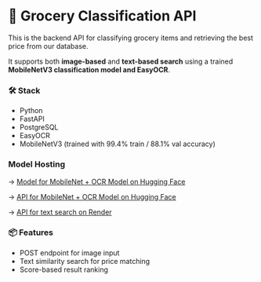 # 🥬 Grocery Classification API

This is the backend API for classifying grocery items and retrieving the best price from our database.

It supports both **image-based** and **text-based search** using a trained **MobileNetV3 classification model and EasyOCR**.

### 🛠️ Stack
- Python
- FastAPI
- PostgreSQL
- EasyOCR
- MobileNetV3 (trained with 99.4% train / 88.1% val accuracy)

### Model Hosting
→ [Model for MobileNet + OCR Model on Hugging Face](https://huggingface.co/yukieos/grocery_classification)

→ [API for MobileNet + OCR Model on Hugging Face](https://huggingface.co/spaces/yukieos/groceryclassifier)

→ [API for text search on Render](https://grocery-classification.onrender.com)

### 📦 Features
- POST endpoint for image input
- Text similarity search for price matching
- Score-based result ranking
